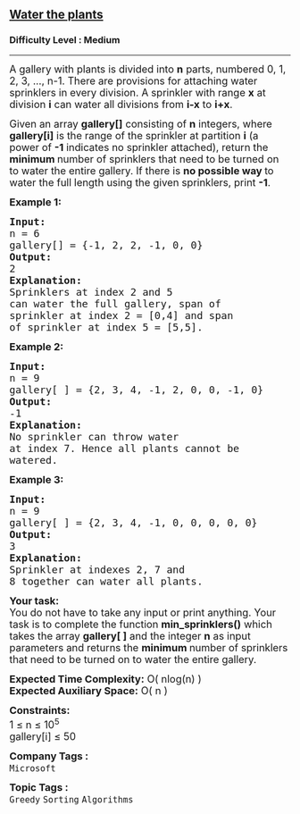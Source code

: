 <h2><a href="https://www.geeksforgeeks.org/problems/water-the-plants--170646/1">Water the plants</a></h2><h3>Difficulty Level : Medium</h3><hr><div class="problems_problem_content__Xm_eO"><p><span style="font-size: 18px;"><span style="font-size: 18px;">A gallery with plants is divided into <strong>n</strong> parts, numbered 0, 1, 2, 3, ..., n-1. There are provisions for attaching water sprinklers in every division. A sprinkler with range <strong>x</strong> at division <strong>i</strong> can water all divisions from <strong>i-x</strong> to <strong>i+x</strong>.</span></span></p>
<p><span style="font-size: 18px;"><span style="font-size: 18px;">Given an array <strong>gallery[]</strong> consisting of <strong>n</strong> integers, where <strong>gallery[i]</strong> is the range of the sprinkler at partition <strong>i</strong> (a power of <strong>-1</strong> indicates no sprinkler attached), return the <strong>minimum </strong>number of sprinklers that need to be turned on to water the entire gallery. If there is <strong>no possible way </strong>to water the full length using the given sprinklers, print <strong>-1</strong>.</span></span></p>
<p><span style="font-size: 18px;"><strong>Example 1:</strong></span></p>
<pre><span style="font-size: 18px;"><strong>Input:</strong>
n = 6
gallery[] = {-1, 2, 2, -1, 0, 0}
<strong>Output:
</strong>2
<strong>Explanation: <br></strong>Sprinklers at index 2 and 5
can water the full gallery, span of
sprinkler at index 2 = [0,4] and span
of sprinkler at index 5 = [5,5].</span></pre>
<p><span style="font-size: 18px;"><strong>Example 2:</strong></span></p>
<pre><span style="font-size: 18px;"><strong>Input:</strong>
n = 9
gallery[ ] = {2, 3, 4, -1, 2, 0, 0, -1, 0}
<strong>Output:
</strong>-1
<strong>Explanation: <br></strong>No sprinkler can throw water
at index 7. Hence all plants cannot be
watered.</span></pre>
<p><span style="font-size: 18px;"><strong>Example 3:</strong></span></p>
<pre><span style="font-size: 18px;"><strong>Input:</strong>
n = 9
gallery[ ] = {2, 3, 4, -1, 0, 0, 0, 0, 0}
<strong>Output:
</strong>3
<strong>Explanation: <br></strong>Sprinkler at indexes 2, 7 and
8 together can water all plants.</span></pre>
<p><span style="font-size: 18px;"><strong>Your task:</strong><br>You do not have to take any input or print anything. Your task is to complete the function <strong>min_sprinklers()</strong>&nbsp;which takes the array&nbsp;<strong>gallery[ ]</strong>&nbsp;and the integer&nbsp;<strong>n</strong>&nbsp;as input parameters and returns the&nbsp;<strong>minimum&nbsp;</strong>number of sprinklers that need to be turned on to water the entire gallery.</span></p>
<p><span style="font-size: 18px;"><strong>Expected <span class="wiseone-analysis-result wiseone-analysis-result-entity">Time Complexity</span>:</strong> O( nlog(n) )<br><strong>Expected Auxiliary Space:</strong> <span class="wiseone-analysis-result wiseone-analysis-result-entity">O( n )</span></span></p>
<p><span style="font-size: 18px;"><strong>Constraints:</strong><br>1 ≤ n ≤&nbsp;10<sup>5</sup><br>gallery[i] ≤&nbsp;50</span></p></div><p><span style=font-size:18px><strong>Company Tags : </strong><br><code>Microsoft</code>&nbsp;<br><p><span style=font-size:18px><strong>Topic Tags : </strong><br><code>Greedy</code>&nbsp;<code>Sorting</code>&nbsp;<code>Algorithms</code>&nbsp;